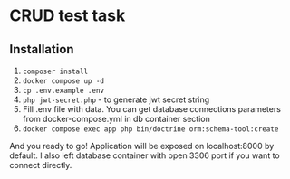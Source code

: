 # CRUD test task

## Installation

1. ``composer install``
2. ``docker compose up -d``
3. ``cp .env.example .env``
4. ``php jwt-secret.php`` - to generate jwt secret string
5. Fill .env file with data. You can get database connections parameters from docker-compose.yml in db container section
6. ``docker compose exec app php bin/doctrine orm:schema-tool:create
   ``

And you ready to go! Application will be exposed on localhost:8000 by default. I also left database container with open 3306 port if you want to connect directly.
